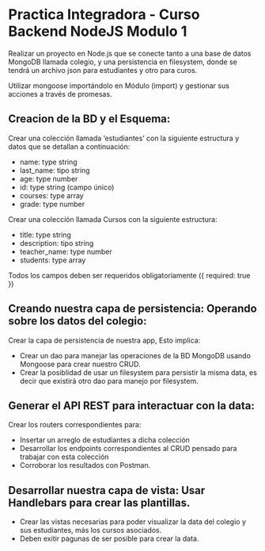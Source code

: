# Practica Integradora - Curso Backend NodeJS Modulo 1

Realizar un proyecto en Node.js que se conecte tanto a una base de datos MongoDB llamada colegio, y una persistencia en filesystem, donde se tendrá un archivo json para estudiantes y otro para curos. 

Utilizar mongoose importándolo en Módulo (import) y gestionar sus acciones a través de promesas.

## Creacion de la BD y el Esquema:

Crear una colección llamada ‘estudiantes’ con la siguiente estructura y datos que se detallan a continuación:
- name: type string
- last_name: tipo string
- age: type number
- id: type string (campo único)
- courses: type array
- grade: type number

Crear una colección llamada Cursos con la siguiente estructura:

- title: type string
- description: tipo string
- teacher_name: type number
- students: type array

Todos los campos deben ser requeridos obligatoriamente ({ required: true })

## Creando nuestra capa de persistencia: Operando sobre los datos del colegio:

Crear la capa de persistencia de nuestra app, Esto implica:

- Crear un dao para manejar las operaciones de la BD MongoDB usando Mongoose para crear nuestro CRUD.
- Crear la posiblidad de usar un filesystem para persistir la misma data, es decir que existirá otro dao para manejo por filesystem.

## Generar el API REST para interactuar con la data: 
Crear los routers correspondientes para:

- Insertar un arreglo de estudiantes a dicha colección
- Desarrollar los endpoints correspondientes al CRUD pensado para trabajar con esta colección
- Corroborar los resultados con Postman.

## Desarrollar nuestra capa de vista: Usar Handlebars para crear las plantillas.

- Crear las vistas necesarias para poder visualizar la data del colegio y sus estudiantes, más los cursos asociados. 
- Deben exitir pagunas de ser posible para crear la data.
